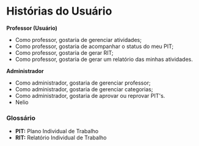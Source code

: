 # Histórias do Usuário

**Professor (Usuário)**  
- Como professor, gostaria de gerenciar atividades;  
- Como professor, gostaria de acompanhar o status do meu PIT;  
- Como professor, gostaria de gerar RIT;
- Como professor, gostaria de gerar um relatório das minhas atividades.      

**Administrador**  
- Como administrador, gostaria de gerenciar professor;      
- Como administrador, gostaria de gerenciar categorias;    
- Como administrador, gostaria de aprovar ou reprovar PIT's.  
- Nelio



### Glossário  
- **PIT:** Plano Individual de Trabalho
- **RIT:** Relatório Individual de Trabalho 


